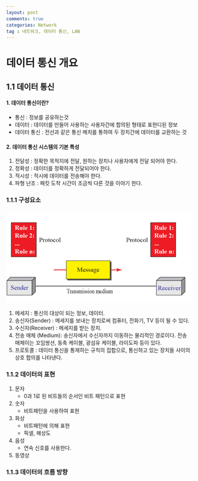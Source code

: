 ```yaml
---
layout: post
comments: true
categories: Network
tag : 네트워크, 데이터 통신, LAN
---
```




# 데이터 통신 개요

## 1.1 데이터 통신

#### 1. 데이터 통신이란?

- 통신 : 정보를 공유하는것
- 데이터 : 데이터를 만들어 사용하는 사용자간에 합의된 형태로 표현디된 정보
- 데이터 통신 : 전선과 같은 통신 메치를 통하여 두 장치간에 데이터를 교환하는 것

#### 2. 데이터 통신 시스템의 기본 특성

1. 전달성 : 정확한 목적지에 전달, 원하는 장치나 사용자에게 전달 되어야 한다.
2. 정확성 : 데이터를 정확하게 전달되어야 한다.
3. 적시성 : 적시에 데이터를 전송해야 한다.
4. 파형 난조 : 패킷 도착 시간이 조금씩 다른 것을 이야기 한다.



### 1.1.1 구성요소

![](./../../assets/data_communication/composition.PNG)

1. 메세지 : 통신의 대상이 되는 정보, 데이터.
2. 송신자(Sender) : 메세지를 보내는 장치로써 컴퓨터, 전화기, TV 등이 될 수 있다.
3. 수신자(Receiver) : 메세지를 받는 장치.
4. 전송 매체 (Medium): 송신자에서 수신자까지 이동하는 물리적인 경로이다. 전송 매체이는 꼬임쌍선, 동축 케이블, 광섬유 케이블, 라이도파 등이 있다.
5. 프로토콜 : 데이터 통신을 통제하는 규칙의 집합으로, 통신하고 있는 장치들 사이의 상호 합의를 나타낸다.



### 1.1.2 데이터의 표현

1. 문자
   - 0과 1로 된 비트들의 순서인 비트 패턴으로 표현
2. 숫자
   - 비트패턴을 사용하여 표현
3. 화상
   - 비트패턴에 의해 표현
   - 픽셀, 해상도
4. 음성
   - 연속 신호를 사용한다.
5. 동영상



### 1.1.3 데이터의 흐름 방향







